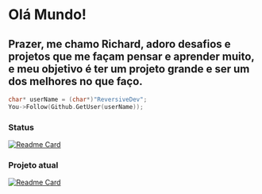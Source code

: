 # Olá Mundo!
## Prazer, me chamo Richard, adoro desafios e projetos que me façam pensar e aprender muito, e meu objetivo é ter um projeto grande e ser um dos melhores no que faço.

```cpp
char* userName = (char*)"ReversiveDev";
You->Follow(Github.GetUser(userName));
```

### Status
[![Readme Card](https://github-readme-stats.vercel.app/api?username=ReversiveDev&show_icons=true&title_color=20dcc9&bg_color=0d1117&text_color=ffffff&icon_color=20dcc9)](https://github.com/ReversiveDev)

### Projeto atual
[![Readme Card](https://github-readme-stats.vercel.app/api/pin/?username=ReversiveDev&repo=HabbletClient&title_color=20dcc9&bg_color=0d1117&text_color=ffffff&icon_color=20dcc9)](https://github.com/RichardDev/HabbletClient)


